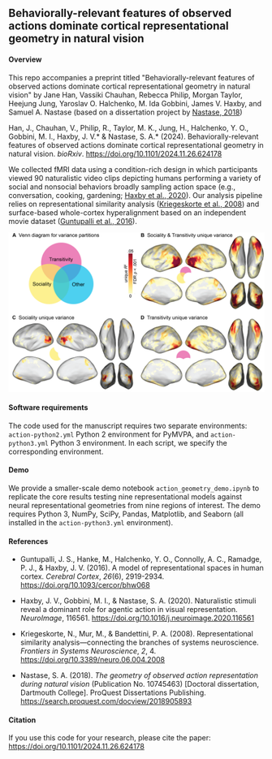## Behaviorally-relevant features of observed actions dominate cortical representational geometry in natural vision

#### Overview 
This repo accompanies a preprint titled "Behaviorally-relevant features of observed actions dominate cortical representational geometry in natural vision" by Jane Han, Vassiki Chauhan, Rebecca Philip, Morgan Taylor, Heejung Jung, Yaroslav O. Halchenko, M. Ida Gobbini, James V. Haxby, and Samuel A. Nastase (based on a dissertation project by [Nastase, 2018](https://search.proquest.com/docview/2018905893))

Han, J., Chauhan, V., Philip, R., Taylor, M. K., Jung, H., Halchenko, Y. O., Gobbini, M. I., Haxby, J. V.\* & Nastase, S. A.\* (2024). Behaviorally-relevant features of observed actions dominate cortical representational geometry in natural vision. *bioRxiv*. https://doi.org/10.1101/2024.11.26.624178

We collected fMRI data using a condition-rich design in which participants viewed 90 naturalistic video clips depicting humans performing a variety of social and nonsocial behaviors broadly sampling action space (e.g., conversation, cooking, gardening; [Haxby et al., 2020](https://doi.org/10.1016/j.neuroimage.2020.116561)). Our analysis pipeline relies on representational similarity analysis ([Kriegeskorte et al., 2008](https://doi.org/10.3389/neuro.06.004.2008)) and surface-based whole-cortex hyperalignment based on an independent movie dataset ([Guntupalli et al., 2016](https://doi.org/10.1093/cercor/bhw068)).

![Alt text](./figure_github.png?raw=true&s=100 "Variance partitioning")

#### Software requirements
The code used for the manuscript requires two separate environments: `action-python2.yml` Python 2 environment for PyMVPA, and `action-python3.yml` Python 3 environment. In each script, we specify the corresponding environment.

#### Demo
We provide a smaller-scale demo notebook `action_geometry_demo.ipynb` to replicate the core results testing nine representational models against neural representational geometries from nine regions of interest. The demo requires Python 3, NumPy, SciPy, Pandas, Matplotlib, and Seaborn (all installed in the `action-python3.yml` environment).

#### References

* Guntupalli, J. S., Hanke, M., Halchenko, Y. O., Connolly, A. C., Ramadge, P. J., & Haxby, J. V. (2016). A model of representational spaces in human cortex. *Cerebral Cortex*, *26*(6), 2919-2934. https://doi.org/10.1093/cercor/bhw068

* Haxby, J. V., Gobbini, M. I., & Nastase, S. A. (2020). Naturalistic stimuli reveal a dominant role for agentic action in visual representation. *NeuroImage*, 116561. https://doi.org/10.1016/j.neuroimage.2020.116561

* Kriegeskorte, N., Mur, M., & Bandettini, P. A. (2008). Representational similarity analysis&mdash;connecting the branches of systems neuroscience. *Frontiers in Systems Neuroscience*, *2*, 4. https://doi.org/10.3389/neuro.06.004.2008

* Nastase, S. A. (2018). *The geometry of observed action representation during natural vision* (Publication No. 10745463) [Doctoral dissertation, Dartmouth College]. ProQuest Dissertations Publishing. https://search.proquest.com/docview/2018905893

#### Citation
If you use this code for your research, please cite the paper: https://doi.org/10.1101/2024.11.26.624178

